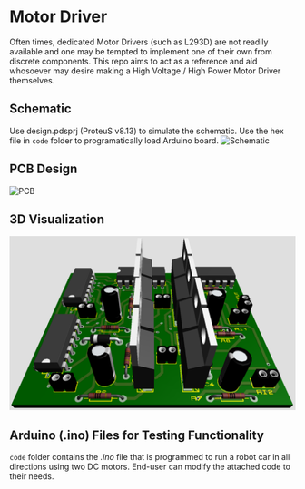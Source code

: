 # Motor Driver
Often times, dedicated Motor Drivers (such as L293D) are not readily available and one may be tempted to implement one of their own from discrete components. This repo aims to act as a reference and aid whosoever may desire making a High Voltage / High Power Motor Driver themselves.
## Schematic
Use design.pdsprj (ProteuS v8.13) to simulate the schematic. Use the hex file in `code` folder to programatically load Arduino board.
![Schematic](resources/schematic.bmp)
## PCB Design
![PCB](resources/pcb.BMP)
## 3D Visualization
![Visualization](resources/vis.png)
## Arduino (.ino) Files for Testing Functionality
`code` folder contains the _.ino_ file that is programmed to run a robot car in all directions using two DC motors. End-user can modify the attached code to their needs.
